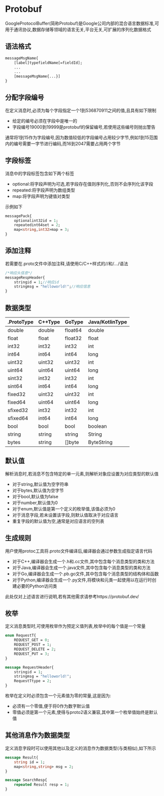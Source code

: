 # Protobuf

GoogleProtocolBuffer(简称Protobuf)是Google公司内部的混合语言数据标准,可用于通讯协议,数据存储等领域的语言无关,平台无关,可扩展的序列化数据格式

## 语法格式

```protobuf
messageMsgName{
	[label]typefieldName[=fieldId];
	...
	...
	[messageMsgName{...}]
}
```

## 分配字段编号

在定义消息时,必须为每个字段指定一个1到536870911之间的值,且具有如下限制

- 给定的编号必须在字段中是唯一的
- 字段编号19000到19999是protobuf的保留编号,若使用这些编号则抛出警告

通常将1到15作为字段编号,因为数值较低的字段编号占用较少字节,例如1到15范围内的编号需要一字节进行编码,而16到2047需要占用两个字节

## 字段标签

消息中的字段标签包含如下两个标签

- optional:将字段声明为可选,若字段存在值则序列化,否则不会序列化该字段
- repeated:将字段声明为数组类型
- map:将字段声明为键值对类型

示例如下

```protobuf
messagePack{
	optionalint32id = 1;
	repeatedint64set = 2;
	map<string,int32>map = 3;
}
```

## 添加注释

若需要在.proto文件中添加注释,请使用C/C++样式的//和/*...*/语法

```protobuf
/*响应头信息*/
messageRespHeader{
	stringid = 1;//响应id
	stringmsg = "helloworld!";//响应信息
}
```

## 数据类型

| .ProtoType | C++Type | GoType  | Java/KotlinType |
| ---------- | ------- | ------- | --------------- |
| double     | double  | float64 | double          |
| float      | float   | float32 | float           |
| int32      | int32   | int32   | int             |
| int64      | int64   | int64   | long            |
| uint32     | uint32  | uint32  | int             |
| uint64     | uint64  | uint64  | long            |
| sint32     | int32   | int32   | int             |
| sint64     | int64   | int64   | long            |
| fixed32    | uint32  | uint32  | int             |
| fixed64    | uint64  | uint64  | long            |
| sfixed32   | int32   | int32   | int             |
| sfixed64   | int64   | int64   | long            |
| bool       | bool    | bool    | boolean         |
| string     | string  | string  | String          |
| bytes      | string  | []byte  | ByteString      |

## 默认值

解析消息时,若消息不包含特定的单一元素,则解析对象应设置为对应类型的默认值

- 对于string,默认值为空字符串
- 对于bytes,默认值为空字节
- 对于bool,默认值为false
- 对于number,默认值为0
- 对于enum,默认值是第一个定义的枚举值,该值必须为0
- 对于消息字段,若未设置该字段,则默认值取决于对应语言
- 重复字段的默认值为空,通常是对应语言的空列表

## 生成规则

用户使用protoc工具将.proto文件编译后,编译器会通过参数生成指定语言代码

- 对于C++,编译器会生成一个.h和.cc文件,其中包含每个消息类型的类和方法
- 对于Java,编译器会生成一个.java文件,其中包含每个消息类型的类和方法
- 对于Go,编译器会生成一个.pb.go文件,其中包含每个消息类型的结构体和函数
- 对于Python,编译器会生成一个.py文件,将模块和元类一起使用以在运行时创建必要的Python访问类

此处仅对上述语言进行说明,若有其他需求请参考https://protobuf.dev/

## 枚举

定义消息类型时,可使用枚举作为预定义值列表,枚举中的每个值是一个常量

```protobuf
enum RequestT{
	REQUEST_GET = 0;
	REQUEST_POST = 1;
	REQUEST_DELETE = 2;
	REQUEST_PUT = 3;
}

message RequestHeader{
	stringid = 1;
	stringmsg = "helloworld!";
	RequestTtype = 2;
}
```

枚举在定义时必须包含一个元素值为零的常量,这是因为:

- 必须有一个零值,便于将0作为数字默认值
- 零值必须是第一个元素,使得与proto2语义兼容,其中第一个枚举值始终是默认值

## 其他消息作为数据类型

定义消息字段时可以使用其他以及定义的消息作为数据类型(与类相似),如下所示

```protobuf
message Result{
	string id = 1;
	map<string,string> msg = 2;
}

message SearchResp{
	repeated Result resp = 1;
}
```

